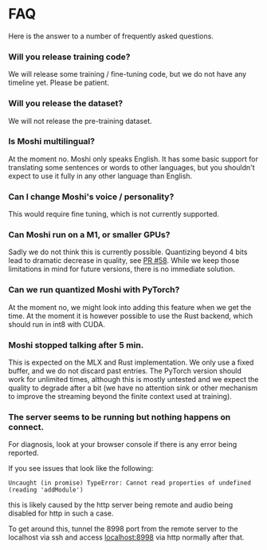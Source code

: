 # FAQ

Here is the answer to a number of frequently asked questions.

### Will you release training code?

We will release some training / fine-tuning code, but we do not have any timeline yet. Please be patient.

### Will you release the dataset?

We will not release the pre-training dataset.

### Is Moshi multilingual?

At the moment no. Moshi only speaks English. It has some basic support for translating some sentences
or words to other languages, but you shouldn't expect to use it fully in any other language than English.

### Can I change Moshi's voice / personality?

This would require fine tuning, which is not currently supported.

### Can Moshi run on a M1, or smaller GPUs?

Sadly we do not think this is currently possible. Quantizing beyond 4 bits lead to dramatic
decrease in quality, see [PR #58](https://github.com/kyutai-labs/moshi/pull/58).
While we keep those limitations in mind for future versions, there is no immediate solution.

### Can we run quantized Moshi with PyTorch?

At the moment no, we might look into adding this feature when we get the time. At the moment
it is however possible to use the Rust backend, which should run in int8 with CUDA.

### Moshi stopped talking after 5 min.

This is expected on the MLX and Rust implementation.
We only use a fixed buffer, and we do not discard past entries.
The PyTorch version should work for unlimited times, although this is mostly untested and we
expect the quality to degrade after a bit (we have no attention sink or other mechanism to improve the streaming
beyond the finite context used at training).

### The server seems to be running but nothing happens on connect.

For diagnosis, look at your browser console if there is any error being
reported.

If you see issues that look like the following:
```
Uncaught (in promise) TypeError: Cannot read properties of undefined (reading 'addModule')
```
this is likely caused by the http server being remote and audio being disabled
for http in such a case.

To get around this, tunnel the 8998 port from the remote server to the localhost
via ssh and access [localhost:8998](http://localhost:8998) via http normally
after that.
